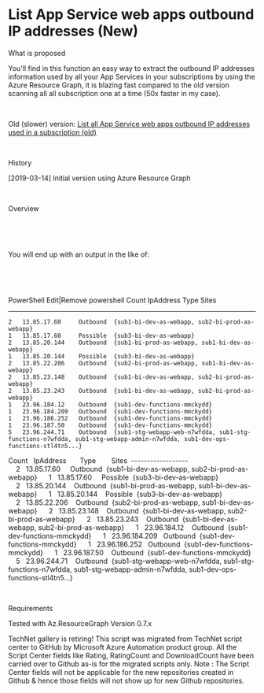 ﻿List App Service web apps outbound IP addresses (New)
=====================================================

            
What is proposed

You'll find in this function an easy way to extract the outbound IP addresses information used by all your App Services in your subscriptions by using the Azure Resource Graph, it is blazing fast compared to the old version scanning all all subscription
 one at a time (50x faster in my case).


 


Old (slower) version: [List all App Service web apps outbound IP addresses used in a subscription (old)](https://gallery.technet.microsoft.com/scriptcenter/List-all-App-Service-web-4d563f14)


 

History

[2019-03-14] Initial version using Azure Resource Graph


 

Overview

 

 

You will end up with an output in the like of:


 


 



PowerShell
Edit|Remove
powershell
Count   IpAddress       Type        Sites
-----   ----            -----       ----
    2   13.85.17.60     Outbound  {sub1-bi-dev-as-webapp, sub2-bi-prod-as-webapp}
    1   13.85.17.60     Possible  {sub3-bi-dev-as-webapp}
    2   13.85.20.144    Outbound  {sub1-bi-prod-as-webapp, sub1-bi-dev-as-webapp}
    1   13.85.20.144    Possible  {sub3-bi-dev-as-webapp}
    2   13.85.22.206    Outbound  {sub2-bi-prod-as-webapp, sub1-bi-dev-as-webapp}
    2   13.85.23.148    Outbound  {sub1-bi-dev-as-webapp, sub2-bi-prod-as-webapp}
    2   13.85.23.243    Outbound  {sub1-bi-dev-as-webapp, sub2-bi-prod-as-webapp}
    1   23.96.184.12    Outbound  {sub1-dev-functions-mmckydd}
    1   23.96.184.209   Outbound  {sub1-dev-functions-mmckydd}
    1   23.96.186.252   Outbound  {sub1-dev-functions-mmckydd}
    1   23.96.187.50    Outbound  {sub1-dev-functions-mmckydd}
    5   23.96.244.71    Outbound  {sub1-stg-webapp-web-n7wfdda, sub1-stg-functions-n7wfdda, sub1-stg-webapp-admin-n7wfdda, sub1-dev-ops-functions-stl4tn5...}

Count   IpAddress       Type        Sites 
------------------ 
    2   13.85.17.60     Outbound  {sub1-bi-dev-as-webapp, sub2-bi-prod-as-webapp} 
    1   13.85.17.60     Possible  {sub3-bi-dev-as-webapp} 
    2   13.85.20.144    Outbound  {sub1-bi-prod-as-webapp, sub1-bi-dev-as-webapp} 
    1   13.85.20.144    Possible  {sub3-bi-dev-as-webapp} 
    2   13.85.22.206    Outbound  {sub2-bi-prod-as-webapp, sub1-bi-dev-as-webapp} 
    2   13.85.23.148    Outbound  {sub1-bi-dev-as-webapp, sub2-bi-prod-as-webapp} 
    2   13.85.23.243    Outbound  {sub1-bi-dev-as-webapp, sub2-bi-prod-as-webapp} 
    1   23.96.184.12    Outbound  {sub1-dev-functions-mmckydd} 
    1   23.96.184.209   Outbound  {sub1-dev-functions-mmckydd} 
    1   23.96.186.252   Outbound  {sub1-dev-functions-mmckydd} 
    1   23.96.187.50    Outbound  {sub1-dev-functions-mmckydd} 
    5   23.96.244.71    Outbound  {sub1-stg-webapp-web-n7wfdda, sub1-stg-functions-n7wfdda, sub1-stg-webapp-admin-n7wfdda, sub1-dev-ops-functions-stl4tn5...}




 

Requirements

Tested with Az.ResourceGraph Version 0.7.x


        
    
TechNet gallery is retiring! This script was migrated from TechNet script center to GitHub by Microsoft Azure Automation product group. All the Script Center fields like Rating, RatingCount and DownloadCount have been carried over to Github as-is for the migrated scripts only. Note : The Script Center fields will not be applicable for the new repositories created in Github & hence those fields will not show up for new Github repositories.

